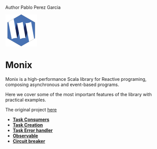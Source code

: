Author Pablo Perez Garcia 

![My image](src/main/resources/monix.png)

# Monix

Monix is a high-performance Scala library for Reactive programing, composing asynchronous and event-based programs.

Here we cover some of the most important features of the library with practical examples.

The original project [here](https://monix.io/)

* **[Task Consumers](src/main/scala/com/politrons/monix/TaskConsumers.scala)**
* **[Task Creation](src/main/scala/com/politrons/monix/TaskCreation.scala)**
* **[Task Error handler](src/main/scala/com/politrons/monix/TaskErrorHandler.scala)**
* **[Observable](src/main/scala/com/politrons/monix/ObservableFeature.scala)**
* **[Circuit breaker](monix/src/main/scala/com/politrons/monix/CircuitBreakerFeature.scala)**




